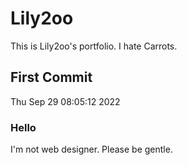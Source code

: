 # Lily2oo

This is Lily2oo's portfolio.
I hate Carrots.

## First Commit

Thu Sep 29 08:05:12 2022

### Hello

I'm not web designer. Please be gentle.